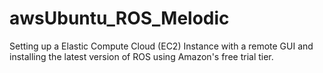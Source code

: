 # awsUbuntu_ROS_Melodic
Setting up a Elastic Compute Cloud (EC2) Instance with a remote GUI
and installing the latest version of ROS using Amazon's free trial tier. 

